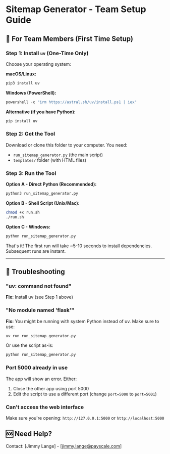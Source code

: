# Sitemap Generator - Team Setup Guide

## 🎯 For Team Members (First Time Setup)

### Step 1: Install `uv` (One-Time Only)

Choose your operating system:

**macOS/Linux:**
```bash
pip3 install uv
```

**Windows (PowerShell):**
```powershell
powershell -c "irm https://astral.sh/uv/install.ps1 | iex"
```

**Alternative (if you have Python):**
```bash
pip install uv
```

### Step 2: Get the Tool

Download or clone this folder to your computer. You need:
- `run_sitemap_generator.py` (the main script)
- `templates/` folder (with HTML files)

### Step 3: Run the Tool

**Option A - Direct Python (Recommended):**
```bash
python3 run_sitemap_generator.py
```

**Option B - Shell Script (Unix/Mac):**
```bash
chmod +x run.sh
./run.sh
```

**Option C - Windows:**
```cmd
python run_sitemap_generator.py
```

That's it! The first run will take ~5-10 seconds to install dependencies. Subsequent runs are instant.

---

## 🔧 Troubleshooting

### "uv: command not found"
**Fix:** Install uv (see Step 1 above)

### "No module named 'flask'"
**Fix:** You might be running with system Python instead of uv. Make sure to use:
```bash
uv run run_sitemap_generator.py
```
Or use the script as-is:
```bash
python run_sitemap_generator.py
```
### Port 5000 already in use
The app will show an error. Either:
1. Close the other app using port 5000
2. Edit the script to use a different port (change `port=5000` to `port=5001`)

### Can't access the web interface
Make sure you're opening: `http://127.0.0.1:5000` or `http://localhost:5000`

## 🆘 Need Help?

Contact: [Jimmy Lange] - [jimmy.lange@payscale.com]
